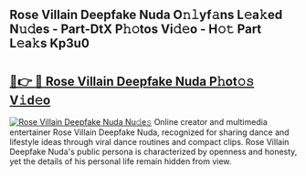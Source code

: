 ## Rose Villain Deepfake Nuda O𝚗𝚕yf𝚊ns L𝚎a𝚔ed N𝚞𝚍es - Part-DtX P𝚑𝚘tos Vi𝚍𝚎o - H𝚘𝚝 Part L𝚎a𝚔s Kp3u0

# <h2><a href="http://kfdq27.oniu.top/?m=Rose+Villain+Deepfake+Nuda">🔗👉 🔴 Rose Villain Deepfake Nuda P𝚑ot𝚘𝚜 V𝚒d𝚎o</a></h2>

[![Rose Villain Deepfake Nuda Nu𝚍e𝚜](https://i.imgur.com/0qMVB7G.gif)](http://kfdq27.oniu.top/?m=Rose+Villain+Deepfake+Nuda)
Online creator and multimedia entertainer Rose Villain Deepfake Nuda, recognized for sharing dance and lifestyle ideas through viral dance routines and compact clips. Rose Villain Deepfake Nuda's public persona is characterized by openness and honesty, yet the details of his personal life remain hidden from view.  

